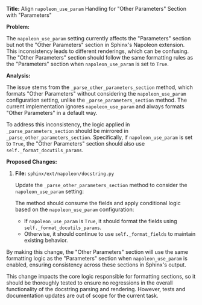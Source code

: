 **Title:** Align `napoleon_use_param` Handling for "Other Parameters" Section with "Parameters"

**Problem:**

The `napoleon_use_param` setting currently affects the "Parameters" section but not the "Other Parameters" section in Sphinx's Napoleon extension. This inconsistency leads to different renderings, which can be confusing. The "Other Parameters" section should follow the same formatting rules as the "Parameters" section when `napoleon_use_param` is set to `True`.

**Analysis:**

The issue stems from the `_parse_other_parameters_section` method, which formats "Other Parameters" without considering the `napoleon_use_param` configuration setting, unlike the `_parse_parameters_section` method. The current implementation ignores `napoleon_use_param` and always formats "Other Parameters" in a default way.

To address this inconsistency, the logic applied in `_parse_parameters_section` should be mirrored in `_parse_other_parameters_section`. Specifically, if `napoleon_use_param` is set to `True`, the "Other Parameters" section should also use `self._format_docutils_params`.

**Proposed Changes:**

1. **File:** `sphinx/ext/napoleon/docstring.py`

    Update the `_parse_other_parameters_section` method to consider the `napoleon_use_param` setting:

    

    The method should consume the fields and apply conditional logic based on the `napoleon_use_param` configuration:
    
    - If `napoleon_use_param` is `True`, it should format the fields using `self._format_docutils_params`.
    - Otherwise, it should continue to use `self._format_fields` to maintain existing behavior.
    
By making this change, the "Other Parameters" section will use the same formatting logic as the "Parameters" section when `napoleon_use_param` is enabled, ensuring consistency across these sections in Sphinx's output.

This change impacts the core logic responsible for formatting sections, so it should be thoroughly tested to ensure no regressions in the overall functionality of the docstring parsing and rendering. However, tests and documentation updates are out of scope for the current task.